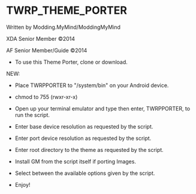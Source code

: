 TWRP_THEME_PORTER
==================

Written by Modding.MyMind/ModdingMyMind

XDA Senior Member ©2014

AF Senior Member/Guide ©2014


- To use this Theme Porter, clone or download.

NEW:
- Place TWRPPORTER to "/system/bin" on your Android device.

- chmod to 755 (rwxr-xr-x)

- Open up your terminal emulator and type then enter, TWRPPORTER, to run the script.

- Enter base device resolution as requested by the script.

- Enter port device resolution as requested by the script.

- Enter root directory to the theme as requested by the script.

- Install GM from the script itself if porting Images.

- Select between the available options given by the script.

- Enjoy!